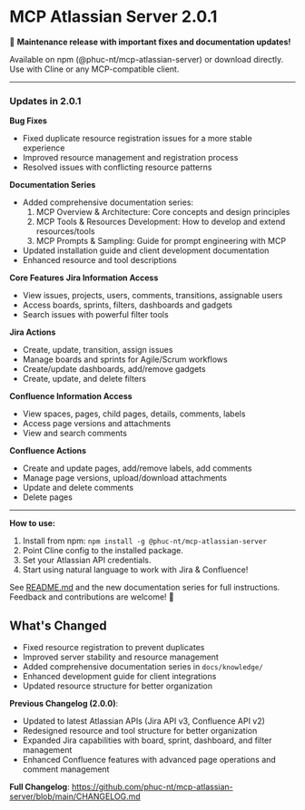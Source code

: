 # MCP Atlassian Server 2.0.1

🎉 **Maintenance release with important fixes and documentation updates!**

Available on npm (@phuc-nt/mcp-atlassian-server) or download directly. Use with Cline or any MCP-compatible client.

---

### Updates in 2.0.1

**Bug Fixes**
- Fixed duplicate resource registration issues for a more stable experience
- Improved resource management and registration process
- Resolved issues with conflicting resource patterns

**Documentation Series**
- Added comprehensive documentation series:
  1. MCP Overview & Architecture: Core concepts and design principles
  2. MCP Tools & Resources Development: How to develop and extend resources/tools
  3. MCP Prompts & Sampling: Guide for prompt engineering with MCP
- Updated installation guide and client development documentation
- Enhanced resource and tool descriptions

**Core Features**
**Jira Information Access**
- View issues, projects, users, comments, transitions, assignable users
- Access boards, sprints, filters, dashboards and gadgets
- Search issues with powerful filter tools

**Jira Actions**
- Create, update, transition, assign issues
- Manage boards and sprints for Agile/Scrum workflows
- Create/update dashboards, add/remove gadgets
- Create, update, and delete filters

**Confluence Information Access**
- View spaces, pages, child pages, details, comments, labels
- Access page versions and attachments
- View and search comments

**Confluence Actions**
- Create and update pages, add/remove labels, add comments
- Manage page versions, upload/download attachments
- Update and delete comments
- Delete pages

---

**How to use:**  
1. Install from npm: `npm install -g @phuc-nt/mcp-atlassian-server`
2. Point Cline config to the installed package.
3. Set your Atlassian API credentials.
4. Start using natural language to work with Jira & Confluence!

See [README.md](https://github.com/phuc-nt/mcp-atlassian-server) and the new documentation series for full instructions.  
Feedback and contributions are welcome! 🚀

## What's Changed
* Fixed resource registration to prevent duplicates
* Improved server stability and resource management
* Added comprehensive documentation series in `docs/knowledge/`
* Enhanced development guide for client integrations
* Updated resource structure for better organization

**Previous Changelog (2.0.0)**: 
* Updated to latest Atlassian APIs (Jira API v3, Confluence API v2)
* Redesigned resource and tool structure for better organization
* Expanded Jira capabilities with board, sprint, dashboard, and filter management
* Enhanced Confluence features with advanced page operations and comment management

**Full Changelog**: https://github.com/phuc-nt/mcp-atlassian-server/blob/main/CHANGELOG.md 